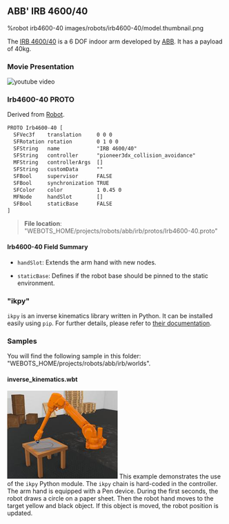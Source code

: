 ## ABB' IRB 4600/40

%robot irb4600-40 images/robots/irb4600-40/model.thumbnail.png

The [IRB 4600/40](https://new.abb.com/products/robotics/industrial-robots/irb-4600) is a 6 DOF indoor arm developed by [ABB](https://abb.com).
It has a payload of 40kg.

### Movie Presentation

![youtube video](https://www.youtube.com/watch?v=Jq0-DkEwwj4)

### Irb4600-40 PROTO

Derived from [Robot](../reference/robot.md).

```
PROTO Irb4600-40 [
  SFVec3f    translation     0 0 0
  SFRotation rotation        0 1 0 0
  SFString   name            "IRB 4600/40"
  SFString   controller      "pioneer3dx_collision_avoidance"
  MFString   controllerArgs  []
  SFString   customData      ""
  SFBool     supervisor      FALSE
  SFBool     synchronization TRUE
  SFColor    color           1 0.45 0
  MFNode     handSlot        []
  SFBool     staticBase      FALSE
]
```

> **File location**: "WEBOTS\_HOME/projects/robots/abb/irb/protos/Irb4600-40.proto"

#### Irb4600-40 Field Summary

- `handSlot`: Extends the arm hand with new nodes.

- `staticBase`: Defines if the robot base should be pinned to the static environment.

### "ikpy"

`ikpy` is an inverse kinematics library written in Python.
It can be installed easily using `pip`.
For further details, please refer to [their documentation](https://github.com/Phylliade/ikpy).

### Samples

You will find the following sample in this folder: "WEBOTS\_HOME/projects/robots/abb/irb/worlds".

#### inverse\_kinematics.wbt

![inverse_kinematics.wbt.png](images/robots/irb4600-40/inverse_kinematics.wbt.thumbnail.jpg) This example demonstrates the use of the `ikpy` Python module.
The `ikpy` chain is hard-coded in the controller.
The arm hand is equipped with a Pen device.
During the first seconds, the robot draws a circle on a paper sheet.
Then the robot hand moves to the target yellow and black object.
If this object is moved, the robot position is updated.
